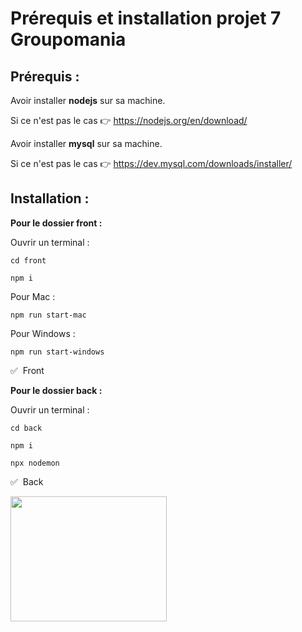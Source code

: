 # Prérequis et installation projet 7 Groupomania

## Prérequis :

Avoir installer **nodejs** sur sa machine.

Si ce n'est pas le cas :point_right: https://nodejs.org/en/download/

Avoir installer **mysql** sur sa machine.

Si ce n'est pas le cas :point_right: https://dev.mysql.com/downloads/installer/

## Installation :

**Pour le dossier front :**

Ouvrir un terminal :

```
cd front
```

```
npm i
```

Pour Mac :
```
npm run start-mac
```

Pour Windows :
```
npm run start-windows
```

:white_check_mark: &nbsp;Front

**Pour le dossier back :**

Ouvrir un terminal :

```
cd back
```

```
npm i
```

```
npx nodemon
```

:white_check_mark: &nbsp;Back

<img src="https://media.giphy.com/media/NytMLKyiaIh6VH9SPm/giphy.gif" width="250" height="200" />

